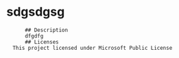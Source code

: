 # sdgsdgsg
          ## Description
          dfgdfg
          ## Licenses
      This project licensed under Microsoft Public License




